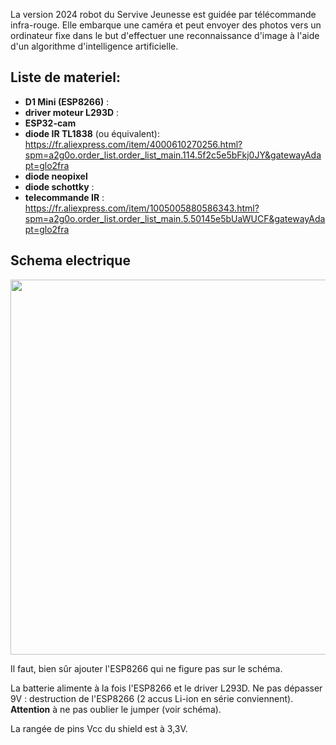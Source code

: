 La version 2024 robot du Servive Jeunesse est guidée par télécommande infra-rouge. Elle embarque une caméra et peut envoyer des photos 
vers un ordinateur fixe dans le but d'effectuer une reconnaissance d'image à l'aide d'un algorithme 
d'intelligence artificielle.

## Liste de materiel:
- __D1 Mini (ESP8266)__ :
- __driver moteur L293D__ : 
- __ESP32-cam__
- __diode IR TL1838__ (ou équivalent): https://fr.aliexpress.com/item/4000610270256.html?spm=a2g0o.order_list.order_list_main.114.5f2c5e5bFkj0JY&gatewayAdapt=glo2fra
- __diode neopixel__
- __diode schottky__ : 
- __telecommande IR__ : https://fr.aliexpress.com/item/1005005880586343.html?spm=a2g0o.order_list.order_list_main.5.50145e5bUaWUCF&gatewayAdapt=glo2fra

## Schema electrique
<p align="center">
  <img src="./Robot Jerome.png" width="600">
<p/>

Il faut, bien sûr ajouter l'ESP8266 qui ne figure pas sur le schéma.

La batterie alimente à la fois l'ESP8266 et le driver L293D. Ne pas dépasser 9V : destruction de l'ESP8266 (2 accus Li-ion en série conviennent). __Attention__ à ne pas oublier le jumper (voir schéma).

La rangée de pins Vcc du shield est à 3,3V.

